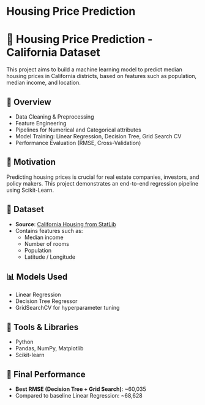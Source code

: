 # Housing Price Prediction
# 🏡 Housing Price Prediction - California Dataset

This project aims to build a machine learning model to predict median housing prices in California districts, based on features such as population, median income, and location.

## 📌 Overview

- Data Cleaning & Preprocessing
- Feature Engineering
- Pipelines for Numerical and Categorical attributes
- Model Training: Linear Regression, Decision Tree, Grid Search CV
- Performance Evaluation (RMSE, Cross-Validation)

## 🧠 Motivation

Predicting housing prices is crucial for real estate companies, investors, and policy makers. This project demonstrates an end-to-end regression pipeline using Scikit-Learn.

## 📂 Dataset

- **Source**: [California Housing from StatLib](https://www.dcc.fc.up.pt/~ltorgo/Regression/cal_housing.html)
- Contains features such as:
  - Median income
  - Number of rooms
  - Population
  - Latitude / Longitude

## 📊 Models Used

- Linear Regression
- Decision Tree Regressor
- GridSearchCV for hyperparameter tuning

## 🔧 Tools & Libraries

- Python
- Pandas, NumPy, Matplotlib
- Scikit-learn

## 🚀 Final Performance

- **Best RMSE (Decision Tree + Grid Search)**: ~60,035
- Compared to baseline Linear Regression: ~68,628



